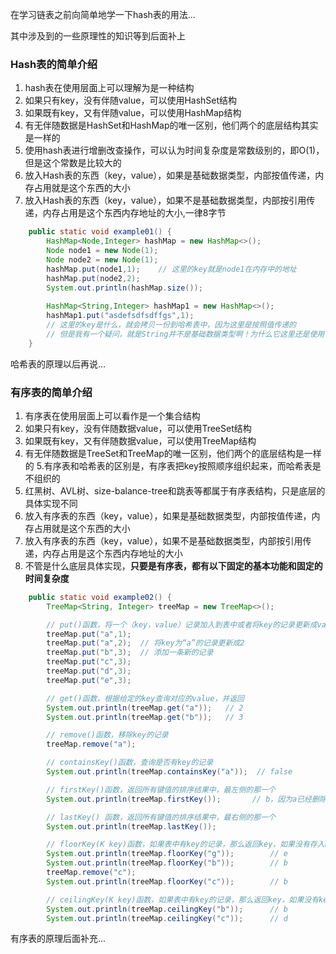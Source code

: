 在学习链表之前向简单地学一下hash表的用法...

其中涉及到的一些原理性的知识等到后面补上

### Hash表的简单介绍
1. hash表在使用层面上可以理解为是一种结构
2. 如果只有key，没有伴随value，可以使用HashSet结构
3. 如果既有key，又有伴随value，可以使用HashMap结构
4. 有无伴随数据是HashSet和HashMap的唯一区别，他们两个的底层结构其实是一样的
5. 使用hash表进行增删改查操作，可以认为时间复杂度是常数级别的，即O(1)，但是这个常数是比较大的
6. 放入Hash表的东西（key，value），如果是基础数据类型，内部按值传递，内存占用就是这个东西的大小
7. 放入Hash表的东西（key，value），如果不是基础数据类型，内部按引用传递，内存占用是这个东西内存地址的大小,一律8字节
```java
    public static void example01() {
        HashMap<Node,Integer> hashMap = new HashMap<>();
        Node node1 = new Node(1);
        Node node2 = new Node(1);
        hashMap.put(node1,1);    // 这里的key就是node1在内存中的地址
        hashMap.put(node2,2);
        System.out.println(hashMap.size());
        
        HashMap<String,Integer> hashMap1 = new HashMap<>();
        hashMap1.put("asdefsdfsdffgs",1);
        // 这里的key是什么，就会拷贝一份到哈希表中，因为这里是按照值传递的
        // 但是我有一个疑问，就是String并不是基础数据类型啊！为什么它这里还是使用值传递呢？
    }
```

哈希表的原理以后再说...

### 有序表的简单介绍
1. 有序表在使用层面上可以看作是一个集合结构
2. 如果只有key，没有伴随数据value，可以使用TreeSet结构
3. 如果既有key，又有伴随数据value，可以使用TreeMap结构
4. 有无伴随数据是TreeSet和TreeMap的唯一区别，他们两个的底层结构是一样的
5.有序表和哈希表的区别是，有序表把key按照顺序组织起来，而哈希表是不组织的
6. 红黑树、AVL树、size-balance-tree和跳表等都属于有序表结构，只是底层的具体实现不同
7. 放入有序表的东西（key，value），如果是基础数据类型，内部按值传递，内存占用就是这个东西的大小
8. 放入有序表的东西（key，value），如果不是基础数据类型，内部按引用传递，内存占用是这个东西内存地址的大小 
9. 不管是什么底层具体实现，**只要是有序表，都有以下固定的基本功能和固定的时间复杂度**
```java
    public static void example02() {
        TreeMap<String, Integer> treeMap = new TreeMap<>();

        // put()函数，将一个（key，value）记录加入到表中或者将key的记录更新成value
        treeMap.put("a",1);
        treeMap.put("a",2);  // 将key为“a”的记录更新成2
        treeMap.put("b",3);  // 添加一条新的记录
        treeMap.put("c",3);
        treeMap.put("d",3);
        treeMap.put("e",3);

        // get()函数，根据给定的key查询对应的value，并返回
        System.out.println(treeMap.get("a"));   // 2
        System.out.println(treeMap.get("b"));   // 3

        // remove()函数，移除key的记录
        treeMap.remove("a");

        // containsKey()函数，查询是否有key的记录
        System.out.println(treeMap.containsKey("a"));  // false

        // firstKey()函数，返回所有键值的排序结果中，最左侧的那一个
        System.out.println(treeMap.firstKey());       // b，因为a已经删除了

        // lastKey() 函数，返回所有键值的排序结果中，最右侧的那一个
        System.out.println(treeMap.lastKey());

        // floorKey(K key)函数，如果表中有key的记录，那么返回key，如果没有存入key，那么返回所有键值的排序结果中key的前一个
        System.out.println(treeMap.floorKey("g"));        // e
        System.out.println(treeMap.floorKey("b"));        // b
        treeMap.remove("c");
        System.out.println(treeMap.floorKey("c"));        // b

        // ceilingKey(K key)函数，如果表中有key的记录，那么返回key，如果没有key的记录，那么就会返回所有键值排序后结果中key的后一个
        System.out.println(treeMap.ceilingKey("b"));      // b
        System.out.println(treeMap.ceilingKey("c"));      // d
```

有序表的原理后面补充...



